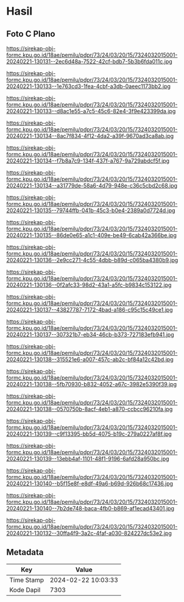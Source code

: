 # Hasil

## Foto C Plano

https://sirekap-obj-formc.kpu.go.id/18ae/pemilu/pdpr/73/24/03/20/15/7324032015001-20240221-130131--2ec6d48a-7522-42cf-bdb7-5b3b6fda011c.jpg

https://sirekap-obj-formc.kpu.go.id/18ae/pemilu/pdpr/73/24/03/20/15/7324032015001-20240221-130133--1e763cd3-1fea-4cbf-a3db-0aeec1173bb2.jpg

https://sirekap-obj-formc.kpu.go.id/18ae/pemilu/pdpr/73/24/03/20/15/7324032015001-20240221-130133--d8ac1e55-a7c5-45c6-82e4-3f9e423399da.jpg

https://sirekap-obj-formc.kpu.go.id/18ae/pemilu/pdpr/73/24/03/20/15/7324032015001-20240221-130134--8ac7f834-4f12-4da2-a39f-9670ad3ca8ab.jpg

https://sirekap-obj-formc.kpu.go.id/18ae/pemilu/pdpr/73/24/03/20/15/7324032015001-20240221-130134--f7b8a7c9-134f-437f-a767-9a729abdcf5f.jpg

https://sirekap-obj-formc.kpu.go.id/18ae/pemilu/pdpr/73/24/03/20/15/7324032015001-20240221-130134--a31779de-58a6-4d79-948e-c36c5cbd2c68.jpg

https://sirekap-obj-formc.kpu.go.id/18ae/pemilu/pdpr/73/24/03/20/15/7324032015001-20240221-130135--79744ffb-041b-45c3-b0e4-2389a0d7724d.jpg

https://sirekap-obj-formc.kpu.go.id/18ae/pemilu/pdpr/73/24/03/20/15/7324032015001-20240221-130135--86de0e65-a1c1-409e-be49-6cab42a366be.jpg

https://sirekap-obj-formc.kpu.go.id/18ae/pemilu/pdpr/73/24/03/20/15/7324032015001-20240221-130136--2e9cc271-4c55-4dbb-b89d-c065ba4380b9.jpg

https://sirekap-obj-formc.kpu.go.id/18ae/pemilu/pdpr/73/24/03/20/15/7324032015001-20240221-130136--0f2afc33-98d2-43a1-a5fc-b9834c153122.jpg

https://sirekap-obj-formc.kpu.go.id/18ae/pemilu/pdpr/73/24/03/20/15/7324032015001-20240221-130137--43827787-7172-4bad-a186-c95c15c49ce1.jpg

https://sirekap-obj-formc.kpu.go.id/18ae/pemilu/pdpr/73/24/03/20/15/7324032015001-20240221-130137--307321b7-eb34-46cb-b373-727183efb941.jpg

https://sirekap-obj-formc.kpu.go.id/18ae/pemilu/pdpr/73/24/03/20/15/7324032015001-20240221-130138--315521e6-a007-457c-ab2c-bf84a12c42bd.jpg

https://sirekap-obj-formc.kpu.go.id/18ae/pemilu/pdpr/73/24/03/20/15/7324032015001-20240221-130138--5fb70930-b832-4052-a67c-3982e5390f39.jpg

https://sirekap-obj-formc.kpu.go.id/18ae/pemilu/pdpr/73/24/03/20/15/7324032015001-20240221-130138--0570750b-8acf-4eb1-a870-ccbcc96210fa.jpg

https://sirekap-obj-formc.kpu.go.id/18ae/pemilu/pdpr/73/24/03/20/15/7324032015001-20240221-130139--c9f13395-bb5d-4075-b19c-279a0227af8f.jpg

https://sirekap-obj-formc.kpu.go.id/18ae/pemilu/pdpr/73/24/03/20/15/7324032015001-20240221-130139--13ebb4af-1101-48f1-9196-6afd28a950bc.jpg

https://sirekap-obj-formc.kpu.go.id/18ae/pemilu/pdpr/73/24/03/20/15/7324032015001-20240221-130140--b5f15e8f-e8df-49a6-b69d-926b68c17436.jpg

https://sirekap-obj-formc.kpu.go.id/18ae/pemilu/pdpr/73/24/03/20/15/7324032015001-20240221-130140--7b2de748-baca-4fb0-b869-af1ecad43401.jpg

https://sirekap-obj-formc.kpu.go.id/18ae/pemilu/pdpr/73/24/03/20/15/7324032015001-20240221-130132--30ffa4f9-3a2c-4faf-a030-824227dc53e2.jpg


## Metadata

| Key        | Value               |
| ---------- | ------------------- |
| Time Stamp | 2024-02-22 10:03:33 |
| Kode Dapil | 7303                |



